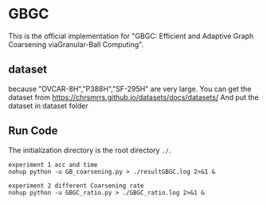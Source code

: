 # GBGC
This is the official implementation for "GBGC: Efficient and Adaptive Graph Coarsening viaGranular-Ball Computing".

## dataset
because "OVCAR-8H","P388H","SF-295H" are very large.
You can get the dataset from https://chrsmrrs.github.io/datasets/docs/datasets/
And put the dataset in dataset folder

## Run Code

The initialization directory is the root directory `./`.

```
experiment 1 acc and time
nohup python -u GB_coarsening.py > ./resultGBGC.log 2>&1 &

experiment 2 different Coarsening rate
nohup python -u GBGC_ratio.py > ./GBGC_ratio.log 2>&1 &
